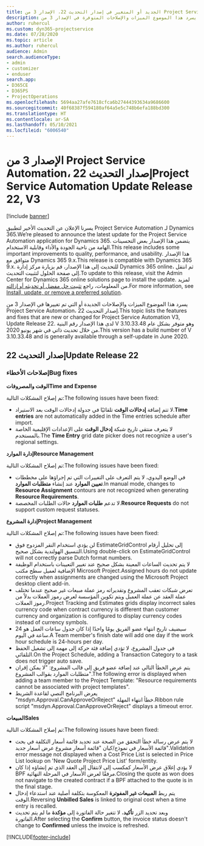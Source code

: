 ```yaml
---
title: الجديد أو المتغير في إصدار التحديث 22، الإصدار 3 من Project Service Automation
description: يسرد هذا الموضوع الميزات والإصلاحات المتوفرة في الإصدار 3 من Project Service Automation، إصدار التحديث 22.
author: ruhercul
ms.custom: dyn365-projectservice
ms.date: 07/28/2020
ms.topic: article
ms.author: ruhercul
audience: Admin
search.audienceType:
- admin
- customizer
- enduser
search.app:
- D365CE
- D365PS
- ProjectOperations
ms.openlocfilehash: 5694aa27afe7618cfca6b27444393634a9686600
ms.sourcegitcommit: 40f68387f594180af64a5e5c748b6efa188bd300
ms.translationtype: HT
ms.contentlocale: ar-SA
ms.lasthandoff: 05/10/2021
ms.locfileid: "6006540"
---
```

# <a name="project-service-automation-update-release-22-v3"></a><span data-ttu-id="fe53d-103">الإصدار 3 من Project Service Automation، إصدار التحديث 22</span><span class="sxs-lookup"><span data-stu-id="fe53d-103">Project Service Automation Update Release 22, V3</span></span>

[!include [banner](../includes/psa-now-project-operations.md)]

<span data-ttu-id="fe53d-104">يسرنا الإعلان عن التحديث الأخير لتطبيق Project Service Automation لـ Dynamics 365.</span><span class="sxs-lookup"><span data-stu-id="fe53d-104">We’re pleased to announce the latest update for the Project Service Automation application for Dynamics 365.</span></span> <span data-ttu-id="fe53d-105">يتضمن هذا الإصدار بعض التحسينات الهامة من ناحية الجودة والأداء وقابلية الاستخدام.</span><span class="sxs-lookup"><span data-stu-id="fe53d-105">This release includes some important improvements to quality, performance, and usability.</span></span> <span data-ttu-id="fe53d-106">هذا الإصدار متوافق مع Dynamics 365 9.x.</span><span class="sxs-lookup"><span data-stu-id="fe53d-106">This release is compatible with Dynamics 365 9.x.</span></span> <span data-ttu-id="fe53d-107">للتحديث إلى هذا الإصدار، قم بزيارة مركز إدارة Dynamics 365 online، ثم انتقل إلى صفحة الحلول لتثبيت التحديث.</span><span class="sxs-lookup"><span data-stu-id="fe53d-107">To update to this release, visit the Admin Center for Dynamics 365 online solutions page to install the update.</span></span> <span data-ttu-id="fe53d-108">لمزيد من المعلومات، راجع [تثبيت حل مفضل أو تحديثه أو إزالته](/power-platform/admin/install-remove-preferred-solution).</span><span class="sxs-lookup"><span data-stu-id="fe53d-108">For more information, see [Install, update, or remove a preferred solution](/power-platform/admin/install-remove-preferred-solution).</span></span>

<span data-ttu-id="fe53d-109">يسرد هذا الموضوع الميزات والإصلاحات الجديدة أو التي تم تغييرها في الإصدار 3 من Project Service Automation، إصدار التحديث 22.</span><span class="sxs-lookup"><span data-stu-id="fe53d-109">This topic lists the features and fixes that are new or changed for Project Service Automation V3, Update Release 22.</span></span> <span data-ttu-id="fe53d-110">لدى هذا الإصدار رقم البنية V 3.10.33.48 وهو متوفر بشكل عام من خلال تحديث ذاتي في شهر يونيو 2020.</span><span class="sxs-lookup"><span data-stu-id="fe53d-110">This version has a build number of V 3.10.33.48 and is generally available through a self-update in June 2020.</span></span>

## <a name="update-release-22"></a><span data-ttu-id="fe53d-111">إصدار التحديث 22</span><span class="sxs-lookup"><span data-stu-id="fe53d-111">Update Release 22</span></span>

### <a name="bug-fixes"></a><span data-ttu-id="fe53d-112">إصلاحات الأخطاء</span><span class="sxs-lookup"><span data-stu-id="fe53d-112">Bug fixes</span></span>



<span data-ttu-id="fe53d-113">**الوقت والمصروفات**</span><span class="sxs-lookup"><span data-stu-id="fe53d-113">**Time and Expense**</span></span>

<span data-ttu-id="fe53d-114">تم إصلاح المشكلات التالية:</span><span class="sxs-lookup"><span data-stu-id="fe53d-114">The following issues have been fixed:</span></span>

- <span data-ttu-id="fe53d-115">لا تتم إضافة **إدخالات الوقت** تلقائيًا في جدولة إدخالات الوقت بعد الاستيراد.</span><span class="sxs-lookup"><span data-stu-id="fe53d-115">**Time entries** are not automatically added in the Time entries schedule after import.</span></span>
- <span data-ttu-id="fe53d-116">لا يتعرف منتقي تاريخ شبكة **إدخال الوقت** على الإعدادات الإقليمية الخاصة بالمستخدم.</span><span class="sxs-lookup"><span data-stu-id="fe53d-116">The **Time Entry** grid date picker does not recognize a user's regional settings.</span></span>

<span data-ttu-id="fe53d-117">**إدارة الموارد**</span><span class="sxs-lookup"><span data-stu-id="fe53d-117">**Resource Management**</span></span>

<span data-ttu-id="fe53d-118">تم إصلاح المشكلات التالية:</span><span class="sxs-lookup"><span data-stu-id="fe53d-118">The following issues have been fixed:</span></span>

- <span data-ttu-id="fe53d-119">في الوضع اليدوي، لا يتم التعرف على التغييرات التي تم إجراؤها على مخططات **تعيين الموارد** عند إنشاء **متطلبات الموارد**.</span><span class="sxs-lookup"><span data-stu-id="fe53d-119">In manual mode, changes to **Resource Assignment** contours are not recognized when generating **Resource Requirements**.</span></span>
- <span data-ttu-id="fe53d-120">لا تدعم **طلبات الموارد** حالات الطلبات المخصصة.</span><span class="sxs-lookup"><span data-stu-id="fe53d-120">**Resource Requests** do not support custom request statuses.</span></span>

<span data-ttu-id="fe53d-121">**إدارة المشروع**</span><span class="sxs-lookup"><span data-stu-id="fe53d-121">**Project Management**</span></span>

<span data-ttu-id="fe53d-122">تم إصلاح المشكلات التالية:</span><span class="sxs-lookup"><span data-stu-id="fe53d-122">The following issues have been fixed:</span></span>

- <span data-ttu-id="fe53d-123">لن يؤدي استخدام النقر المزدوج فوق EstimateGridControl إلى تحليل أرقام التنسيق الهولندية بشكل صحيح.</span><span class="sxs-lookup"><span data-stu-id="fe53d-123">Using double-click on EstimateGridControl will not correctly parse Dutch format numbers.</span></span>
- <span data-ttu-id="fe53d-124">لا يتم تحديث الساعات المعينة بشكل صحيح عند تغيير التعيينات باستخدام الوظيفة الإضافية لعميل سطح مكتب Microsoft Project.</span><span class="sxs-lookup"><span data-stu-id="fe53d-124">Assigned hours do not update correctly when assignments are changed using the Microsoft Project desktop client add-in.</span></span>
- <span data-ttu-id="fe53d-125">تعرض شبكات تعقب المشروع وتقديراته رمز عملة مبيعات غير صحيح عندما تختلف عملة العقد عن عملة العميل ويتم تكوين المؤسسة لعرض رموز العملات بدلاً من رموز العملات.</span><span class="sxs-lookup"><span data-stu-id="fe53d-125">Project Tracking and Estimates grids display incorrect sales currency code when contract currency is different than customer currency and organization is configured to display currency codes instead of currency symbols.</span></span>
- <span data-ttu-id="fe53d-126">سيضيف تاريخ انتهاء عضو الفريق يومًا واحدًا إذا كان جدول ساعات العمل هو 24 ساعة في اليوم.</span><span class="sxs-lookup"><span data-stu-id="fe53d-126">A Team member's finish date will add one day if the work hour schedule is 24-hours per day.</span></span>
- <span data-ttu-id="fe53d-127">في جدول المشروع، لا تؤدي إضافة فئة حركة إلى مهمة إلى تشغيل الحفظ التلقائي.</span><span class="sxs-lookup"><span data-stu-id="fe53d-127">On the Project Schedule, adding a Transaction Category to a task does not trigger auto save.</span></span>
- <span data-ttu-id="fe53d-128">يتم عرض الخطأ التالي عند إضافة عضو فريق إلى قالب المشروع: "لا يمكن إقران متطلبات الموارد بقوالب المشروع".</span><span class="sxs-lookup"><span data-stu-id="fe53d-128">The following error is displayed when adding a team member to the Project Template: "Resource requirements cannot be associated with project templates".</span></span> 
- <span data-ttu-id="fe53d-129">يعرض البرنامج النصي لقاعدة الشريط "msdyn.Approval.CanApproveOrReject" خطأ انتهاء المهلة.</span><span class="sxs-lookup"><span data-stu-id="fe53d-129">Ribbon rule script "msdyn.Approval.CanApproveOrReject" displays a timeout error.</span></span>

<span data-ttu-id="fe53d-130">**المبيعات**</span><span class="sxs-lookup"><span data-stu-id="fe53d-130">**Sales**</span></span>

<span data-ttu-id="fe53d-131">تم إصلاح المشكلات التالية:</span><span class="sxs-lookup"><span data-stu-id="fe53d-131">The following issues have been fixed:</span></span>

- <span data-ttu-id="fe53d-132">لا يتم عرض رسالة خطأ التحقق من الصحة عند تحديد قائمة أسعار التكلفة في بحث قائمة الأسعار في نموذج/كيان "قائمة أسعار مشروع عرض أسعار جديد".</span><span class="sxs-lookup"><span data-stu-id="fe53d-132">Validation error message not displayed when a Cost Price List is selected in Price List lookup on 'New Quote Project Price List' form/entity.</span></span>
- <span data-ttu-id="fe53d-133">لا يؤدي إغلاق عرض الأسعار كمكسب إلى لانتقال إلى العقد الذي تم إنشاؤه إذا كان BPF مرفقًا لعرض الأسعار في المرحلة النهائية.</span><span class="sxs-lookup"><span data-stu-id="fe53d-133">Closing the quote as won does not navigate to the created contract if a BPF attached to the quote is in the final stage.</span></span>
- <span data-ttu-id="fe53d-134">يتم ربط **المبيعات غير المفوترة** المعكوسة بتكلفة أصلية عند استدعاء إدخال الوقت.</span><span class="sxs-lookup"><span data-stu-id="fe53d-134">Reversing **Unbilled Sales** is linked to original cost when a time entry is recalled.</span></span>
- <span data-ttu-id="fe53d-135">وبعد تحديد الزر **تأكيد**، لا تتغير حالة الفاتورة إلى **مؤكدة** ما لم يتم تحديث الفاتورة.</span><span class="sxs-lookup"><span data-stu-id="fe53d-135">After selecting the **Confirm** button, the invoice status doesn't change to **Confirmed** unless the invoice is refreshed.</span></span>


[!INCLUDE[footer-include](../includes/footer-banner.md)]